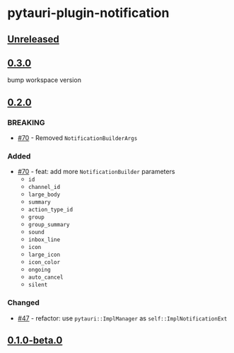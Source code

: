 # pytauri-plugin-notification

## [Unreleased]

## [0.3.0]

bump workspace version

## [0.2.0]

### BREAKING

- [#70](https://github.com/pytauri/pytauri/pull/70) - Removed `NotificationBuilderArgs`

### Added

- [#70](https://github.com/pytauri/pytauri/pull/70) - feat: add more `NotificationBuilder` parameters
    - `id`
    - `channel_id`
    - `large_body`
    - `summary`
    - `action_type_id`
    - `group`
    - `group_summary`
    - `sound`
    - `inbox_line`
    - `icon`
    - `large_icon`
    - `icon_color`
    - `ongoing`
    - `auto_cancel`
    - `silent`

### Changed

- [#47](https://github.com/pytauri/pytauri/pull/47) - refactor: use `pytauri::ImplManager` as `self::ImplNotificationExt`

## [0.1.0-beta.0]

[unreleased]: https://github.com/pytauri/pytauri/tree/HEAD
[0.3.0]: https://github.com/pytauri/pytauri/releases/tag/rs/pytauri-plugin-notification/v0.3.0
[0.2.0]: https://github.com/pytauri/pytauri/releases/tag/rs/pytauri-plugin-notification/v0.2.0
[0.1.0-beta.0]: https://github.com/pytauri/pytauri/releases/tag/rs/pytauri-plugin-notification/v0.1.0-beta.0

